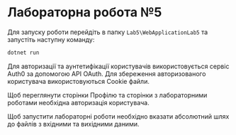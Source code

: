 
# Лабораторна робота №5

Для запуску роботи перейдіть в папку ```Lab5\WebApplicationLab5``` та запустіть наступну команду:

```bash
dotnet run
```

Для авторизації та аунтетифікації користувачів використовується сервіс Auth0 за допомогою API OAuth. Для збереження авторизованого користувача використовуються Cookie файли.

Щоб переглянути сторінки Профілю та сторінки з лабораторними роботами необхідна авторизація користувача.

Щоб запустити лабораторні роботи необхідно вказати абсолютний шлях до файлів з вхідними та вихідними даними.